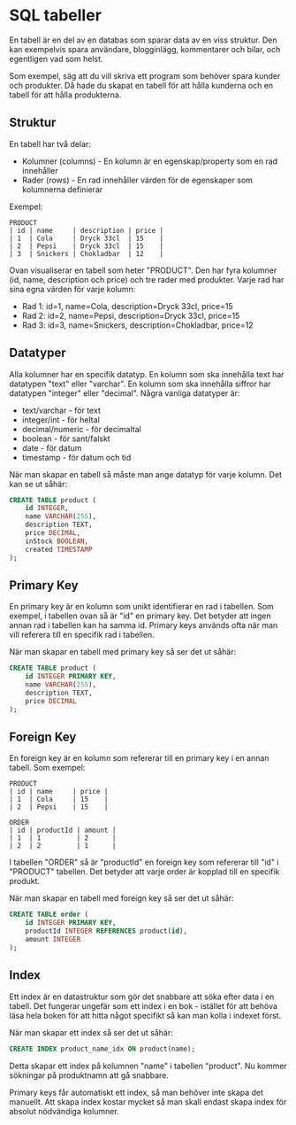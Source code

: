 # SQL tabeller

En tabell är en del av en databas som sparar data av en viss struktur. Den kan exempelvis spara användare, blogginlägg, kommentarer och bilar, och egentligen vad som helst.

Som exempel, säg att du vill skriva ett program som behöver spara kunder och produkter. Då hade du skapat en tabell för att hålla kunderna och en tabell för att hålla produkterna.

## Struktur

En tabell har två delar:
- Kolumner (columns) - En kolumn är en egenskap/property som en rad innehåller
- Rader (rows) - En rad innehåller värden för de egenskaper som kolumnerna definierar

Exempel:
```
PRODUCT
| id | name     | description | price |
| 1  | Cola     | Dryck 33cl  | 15    |
| 2  | Pepsi    | Dryck 33cl  | 15    |
| 3  | Snickers | Chokladbar  | 12    |
```

Ovan visualiserar en tabell som heter "PRODUCT". Den har fyra kolumner (id, name, description och price) och tre rader med produkter. Varje rad har sina egna värden för varje kolumn:
- Rad 1: id=1, name=Cola, description=Dryck 33cl, price=15
- Rad 2: id=2, name=Pepsi, description=Dryck 33cl, price=15
- Rad 3: id=3, name=Snickers, description=Chokladbar, price=12

## Datatyper

Alla kolumner har en specifik datatyp. En kolumn som ska innehålla text har datatypen "text" eller "varchar". En kolumn som ska innehålla siffror har datatypen "integer" eller "decimal". Några vanliga datatyper är:

- text/varchar - för text
- integer/int - för heltal
- decimal/numeric - för decimaltal
- boolean - för sant/falskt
- date - för datum
- timestamp - för datum och tid

När man skapar en tabell så måste man ange datatyp för varje kolumn. Det kan se ut såhär:

```sql
CREATE TABLE product (
    id INTEGER,
    name VARCHAR(255),
    description TEXT,
    price DECIMAL,
    inStock BOOLEAN,
    created TIMESTAMP
);
```

## Primary Key

En primary key är en kolumn som unikt identifierar en rad i tabellen. Som exempel, i tabellen ovan så är "id" en primary key. Det betyder att ingen annan rad i tabellen kan ha samma id. Primary keys används ofta när man vill referera till en specifik rad i tabellen.

När man skapar en tabell med primary key så ser det ut såhär:

```sql
CREATE TABLE product (
    id INTEGER PRIMARY KEY,
    name VARCHAR(255),
    description TEXT,
    price DECIMAL
);
```

## Foreign Key

En foreign key är en kolumn som refererar till en primary key i en annan tabell. Som exempel:

```
PRODUCT
| id | name     | price |
| 1  | Cola     | 15    |
| 2  | Pepsi    | 15    |

ORDER
| id | productId | amount |
| 1  | 1         | 2      |
| 2  | 2         | 1      |
```

I tabellen "ORDER" så är "productId" en foreign key som refererar till "id" i "PRODUCT" tabellen. Det betyder att varje order är kopplad till en specifik produkt.

När man skapar en tabell med foreign key så ser det ut såhär:

```sql
CREATE TABLE order (
    id INTEGER PRIMARY KEY,
    productId INTEGER REFERENCES product(id),
    amount INTEGER
);
```

## Index

Ett index är en datastruktur som gör det snabbare att söka efter data i en tabell. Det fungerar ungefär som ett index i en bok - istället för att behöva läsa hela boken för att hitta något specifikt så kan man kolla i indexet först.

När man skapar ett index så ser det ut såhär:

```sql
CREATE INDEX product_name_idx ON product(name);
```

Detta skapar ett index på kolumnen "name" i tabellen "product". Nu kommer sökningar på produktnamn att gå snabbare.

Primary keys får automatiskt ett index, så man behöver inte skapa det manuellt. Att skapa index kostar mycket så man skall endast skapa index för absolut nödvändiga kolumner.